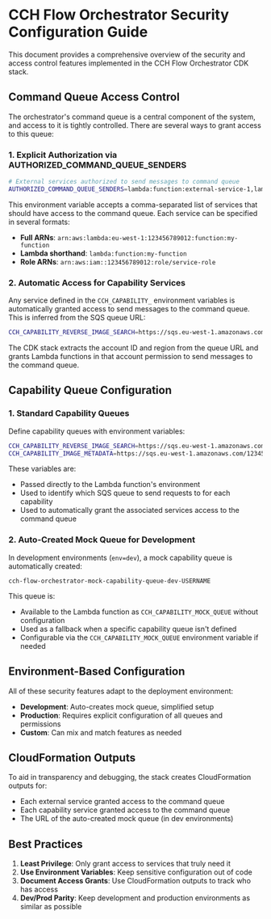 # CCH Flow Orchestrator Security Configuration Guide

This document provides a comprehensive overview of the security and access control features implemented in the CCH Flow Orchestrator CDK stack.

## Command Queue Access Control

The orchestrator's command queue is a central component of the system, and access to it is tightly controlled. There are several ways to grant access to this queue:

### 1. Explicit Authorization via AUTHORIZED_COMMAND_QUEUE_SENDERS

```bash
# External services authorized to send messages to command queue
AUTHORIZED_COMMAND_QUEUE_SENDERS=lambda:function:external-service-1,lambda:function:external-service-2
```

This environment variable accepts a comma-separated list of services that should have access to the command queue. Each service can be specified in several formats:

- **Full ARNs**: `arn:aws:lambda:eu-west-1:123456789012:function:my-function`
- **Lambda shorthand**: `lambda:function:my-function`
- **Role ARNs**: `arn:aws:iam::123456789012:role/service-role`

### 2. Automatic Access for Capability Services

Any service defined in the `CCH_CAPABILITY_` environment variables is automatically granted access to send messages to the command queue. This is inferred from the SQS queue URL:

```bash
CCH_CAPABILITY_REVERSE_IMAGE_SEARCH=https://sqs.eu-west-1.amazonaws.com/123456789012/queue-name
```

The CDK stack extracts the account ID and region from the queue URL and grants Lambda functions in that account permission to send messages to the command queue.

## Capability Queue Configuration

### 1. Standard Capability Queues

Define capability queues with environment variables:

```bash
CCH_CAPABILITY_REVERSE_IMAGE_SEARCH=https://sqs.eu-west-1.amazonaws.com/123456789012/queue-name
CCH_CAPABILITY_IMAGE_METADATA=https://sqs.eu-west-1.amazonaws.com/123456789012/queue-name
```

These variables are:
- Passed directly to the Lambda function's environment
- Used to identify which SQS queue to send requests to for each capability
- Used to automatically grant the associated services access to the command queue

### 2. Auto-Created Mock Queue for Development

In development environments (`env=dev`), a mock capability queue is automatically created:

```
cch-flow-orchestrator-mock-capability-queue-dev-USERNAME
```

This queue is:
- Available to the Lambda function as `CCH_CAPABILITY_MOCK_QUEUE` without configuration
- Used as a fallback when a specific capability queue isn't defined
- Configurable via the `CCH_CAPABILITY_MOCK_QUEUE` environment variable if needed

## Environment-Based Configuration

All of these security features adapt to the deployment environment:

- **Development**: Auto-creates mock queue, simplified setup
- **Production**: Requires explicit configuration of all queues and permissions
- **Custom**: Can mix and match features as needed

## CloudFormation Outputs

To aid in transparency and debugging, the stack creates CloudFormation outputs for:

- Each external service granted access to the command queue
- Each capability service granted access to the command queue
- The URL of the auto-created mock queue (in dev environments)

## Best Practices

1. **Least Privilege**: Only grant access to services that truly need it
2. **Use Environment Variables**: Keep sensitive configuration out of code
3. **Document Access Grants**: Use CloudFormation outputs to track who has access
4. **Dev/Prod Parity**: Keep development and production environments as similar as possible
